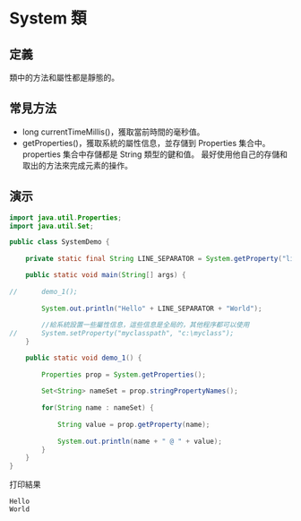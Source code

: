 # System 類

## 定義
類中的方法和屬性都是靜態的。

## 常見方法
- long currentTimeMillis()，獲取當前時間的毫秒值。
- getProperties()，獲取系統的屬性信息，並存儲到 Properties 集合中。
  properties 集合中存儲都是 String 類型的鍵和值。
  最好使用他自己的存儲和取出的方法來完成元素的操作。

## 演示
```java
import java.util.Properties;
import java.util.Set;

public class SystemDemo {
	
	private static final String LINE_SEPARATOR = System.getProperty("line.separator");//完成換行 -> 等於"\n"

	public static void main(String[] args) {
		
//		demo_1();
		
		System.out.println("Hello" + LINE_SEPARATOR + "World");
		
		//給系統設置一些屬性信息，這些信息是全局的，其他程序都可以使用
//		System.setProperty("myclasspath", "c:\myclass");
	}

	public static void demo_1() {
		
		Properties prop = System.getProperties();
		
		Set<String> nameSet = prop.stringPropertyNames();
		
		for(String name : nameSet) {
			
			String value = prop.getProperty(name);
			
			System.out.println(name + " @ " + value);
		}
	}
}
```
打印結果
```
Hello
World

```
